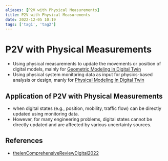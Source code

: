 ```yaml
---
aliases: [P2V with Physical Measurements]
title: P2V with Physical Measurements
date: 2022-12-05 10:19
tags: ['tag1', 'tag2']
---
```


# P2V with Physical Measurements

- Using physical measurements to update the movements or position of digital models, mainly for [Geometric Modeling in Digital Twin](dt-modeling/DT-modeling-geometric.md)
- Using physical system monitoring data as input for physics-based analysis or design, manly for [Physical Modeling in Digital Twin](dt-modeling/DT-modeling-physic.md)

## Application of P2V with Physical Measurements

- when digital states (e.g., position, mobility, traffic flow) can be directly updated using monitoring data.
- However, for many engineering problems, digital states cannot be directly updated and are affected by various uncertainty sources.

## References

- [thelenComprehensiveReviewDigital2022](../zotero/thelenComprehensiveReviewDigital2022.md)
